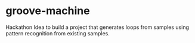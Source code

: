 # groove-machine
Hackathon Idea to build a project that generates loops from samples using pattern recognition from existing samples.
